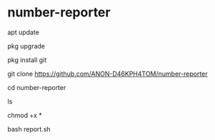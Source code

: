 # number-reporter
apt update

pkg upgrade

pkg install git

git clone https://github.com/ANON-D46KPH4TOM/number-reporter

cd number-reporter

ls

chmod +x *

 bash report.sh
